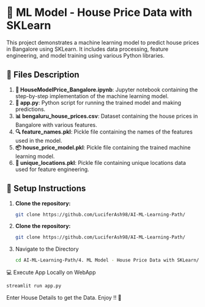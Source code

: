 # 🏡 ML Model - House Price Data with SKLearn

This project demonstrates a machine learning model to predict house prices in Bangalore using SKLearn. It includes data processing, feature engineering, and model training using various Python libraries.

## 📂 Files Description

1. **📓 HouseModelPrice_Bangalore.ipynb**: Jupyter notebook containing the step-by-step implementation of the machine learning model.
2. **🐍 app.py**: Python script for running the trained model and making predictions.
3. **📊 bengaluru_house_prices.csv**: Dataset containing the house prices in Bangalore with various features.
4. **🔍 feature_names.pkl**: Pickle file containing the names of the features used in the model.
5. **📦 house_price_model.pkl**: Pickle file containing the trained machine learning model.
6. **📍 unique_locations.pkl**: Pickle file containing unique locations data used for feature engineering.

## 🚀 Setup Instructions

1. **Clone the repository:**
   ```bash
   git clone https://github.com/LuciferAsh98/AI-ML-Learning-Path/


1. **Clone the repository:**
   ```bash
   git clone https://github.com/LuciferAsh98/AI-ML-Learning-Path/
   ```

2. Navigate to the Directory
   ```bash
   cd AI-ML-Learning-Path/4. ML Model - House Price Data with SKLearn/
   ```

💻 Execute App Locally on WebApp

```bash
streamlit run app.py
```

Enter House Details to get the Data. Enjoy !! 🎉



